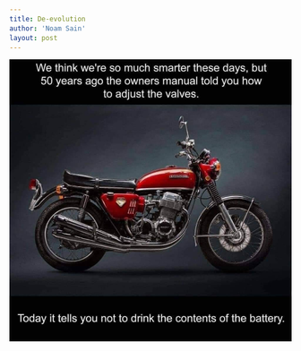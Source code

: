 ```yaml
---
title: De-evolution
author: 'Noam Sain'
layout: post
---
```


![](/assets/2020/2020-09-deevolution.jpg)
